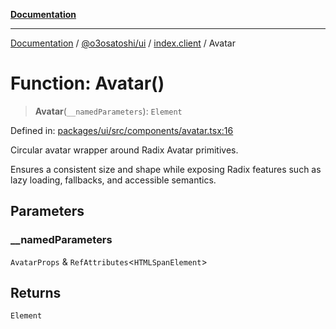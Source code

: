 [**Documentation**](../../../../README.md)

***

[Documentation](../../../../README.md) / [@o3osatoshi/ui](../../README.md) / [index.client](../README.md) / Avatar

# Function: Avatar()

> **Avatar**(`__namedParameters`): `Element`

Defined in: [packages/ui/src/components/avatar.tsx:16](https://github.com/o3osatoshi/experiment/blob/54ab00df974a3e9f8283fbcd8c611ed1e0274132/packages/ui/src/components/avatar.tsx#L16)

Circular avatar wrapper around Radix Avatar primitives.

Ensures a consistent size and shape while exposing Radix features such as
lazy loading, fallbacks, and accessible semantics.

## Parameters

### \_\_namedParameters

`AvatarProps` & `RefAttributes`\<`HTMLSpanElement`\>

## Returns

`Element`
